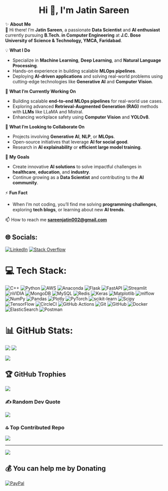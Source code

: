 <h1 align="center">Hi 👋, I'm Jatin Sareen</h1>

✨ **About Me**  
👋 Hi there! I’m **Jatin Sareen**, a passionate **Data Scientist** and **AI enthusiast** currently pursuing **B.Tech. in Computer Engineering** at **J.C. Bose University of Science & Technology, YMCA, Faridabad**.  

💡 **What I Do**  
- Specialize in **Machine Learning**, **Deep Learning**, and **Natural Language Processing**.  
- Hands-on experience in building scalable **MLOps pipelines**.  
- Deploying **AI-driven applications** and solving real-world problems using cutting-edge technologies like **Generative AI** and **Computer Vision**.  

🌱 **What I’m Currently Working On**  
- Building scalable **end-to-end MLOps pipelines** for real-world use cases.  
- Exploring advanced **Retrieval-Augmented Generation (RAG)** methods with **LLMs** like LLaMA and Mistral.  
- Enhancing workplace safety using **Computer Vision** and **YOLOv8**.  

🤝 **What I’m Looking to Collaborate On**  
- Projects involving **Generative AI**, **NLP**, or **MLOps**.  
- Open-source initiatives that leverage **AI for social good**.  
- Research in **AI explainability** or **efficient large model training**.  

🎯 **My Goals**  
- Create innovative **AI solutions** to solve impactful challenges in **healthcare**, **education**, and **industry**.  
- Continue growing as a **Data Scientist** and contributing to the **AI community**.  

⚡ **Fun Fact**  
- When I’m not coding, you’ll find me solving **programming challenges**, exploring **tech blogs**, or learning about new **AI trends**.

📫 How to reach me **sareenjatin002@gmail.com** 


## 🌐 Socials:
[![LinkedIn](https://img.shields.io/badge/LinkedIn-%230077B5.svg?logo=linkedin&logoColor=white)](https://linkedin.com/in/jatinsareen/) [![Stack Overflow](https://img.shields.io/badge/-Stackoverflow-FE7A16?logo=stack-overflow&logoColor=white)](https://stackoverflow.com/users/22630082/jatin-sareen) 

# 💻 Tech Stack:
![C++](https://img.shields.io/badge/c++-%2300599C.svg?style=for-the-badge&logo=c%2B%2B&logoColor=white) ![Python](https://img.shields.io/badge/python-3670A0?style=for-the-badge&logo=python&logoColor=ffdd54) ![AWS](https://img.shields.io/badge/AWS-%23FF9900.svg?style=for-the-badge&logo=amazon-aws&logoColor=white) ![Anaconda](https://img.shields.io/badge/Anaconda-%2344A833.svg?style=for-the-badge&logo=anaconda&logoColor=white) ![Flask](https://img.shields.io/badge/flask-%23000.svg?style=for-the-badge&logo=flask&logoColor=white) ![FastAPI](https://img.shields.io/badge/FastAPI-005571?style=for-the-badge&logo=fastapi) ![Streamlit](https://img.shields.io/badge/Streamlit-%23FE4B4B.svg?style=for-the-badge&logo=streamlit&logoColor=white) ![nVIDIA](https://img.shields.io/badge/cuda-000000.svg?style=for-the-badge&logo=nVIDIA&logoColor=green) ![MongoDB](https://img.shields.io/badge/MongoDB-%234ea94b.svg?style=for-the-badge&logo=mongodb&logoColor=white) ![MySQL](https://img.shields.io/badge/mysql-4479A1.svg?style=for-the-badge&logo=mysql&logoColor=white) ![Redis](https://img.shields.io/badge/redis-%23DD0031.svg?style=for-the-badge&logo=redis&logoColor=white) ![Keras](https://img.shields.io/badge/Keras-%23D00000.svg?style=for-the-badge&logo=Keras&logoColor=white) ![Matplotlib](https://img.shields.io/badge/Matplotlib-%23ffffff.svg?style=for-the-badge&logo=Matplotlib&logoColor=black) ![mlflow](https://img.shields.io/badge/mlflow-%23d9ead3.svg?style=for-the-badge&logo=numpy&logoColor=blue) ![NumPy](https://img.shields.io/badge/numpy-%23013243.svg?style=for-the-badge&logo=numpy&logoColor=white) ![Pandas](https://img.shields.io/badge/pandas-%23150458.svg?style=for-the-badge&logo=pandas&logoColor=white) ![Plotly](https://img.shields.io/badge/Plotly-%233F4F75.svg?style=for-the-badge&logo=plotly&logoColor=white) ![PyTorch](https://img.shields.io/badge/PyTorch-%23EE4C2C.svg?style=for-the-badge&logo=PyTorch&logoColor=white) ![scikit-learn](https://img.shields.io/badge/scikit--learn-%23F7931E.svg?style=for-the-badge&logo=scikit-learn&logoColor=white) ![Scipy](https://img.shields.io/badge/SciPy-%230C55A5.svg?style=for-the-badge&logo=scipy&logoColor=%white) ![TensorFlow](https://img.shields.io/badge/TensorFlow-%23FF6F00.svg?style=for-the-badge&logo=TensorFlow&logoColor=white) ![CircleCI](https://img.shields.io/badge/circleci-%23161616.svg?style=for-the-badge&logo=circleci&logoColor=white) ![GitHub Actions](https://img.shields.io/badge/github%20actions-%232671E5.svg?style=for-the-badge&logo=githubactions&logoColor=white) ![Git](https://img.shields.io/badge/git-%23F05033.svg?style=for-the-badge&logo=git&logoColor=white) ![GitHub](https://img.shields.io/badge/github-%23121011.svg?style=for-the-badge&logo=github&logoColor=white) ![Docker](https://img.shields.io/badge/docker-%230db7ed.svg?style=for-the-badge&logo=docker&logoColor=white) ![ElasticSearch](https://img.shields.io/badge/-ElasticSearch-005571?style=for-the-badge&logo=elasticsearch) ![Postman](https://img.shields.io/badge/Postman-FF6C37?style=for-the-badge&logo=postman&logoColor=white)
# 📊 GitHub Stats:
![](https://github-readme-stats.vercel.app/api?username=jatin-12-2002&theme=dark&hide_border=false&include_all_commits=true&count_private=true)  ![](https://github-readme-stats.vercel.app/api/top-langs/?username=jatin-12-2002&theme=dark&hide_border=false&include_all_commits=true&count_private=true&layout=compact)

![](https://github-readme-streak-stats.herokuapp.com/?user=jatin-12-2002&theme=dark&hide_border=false)

## 🏆 GitHub Trophies
![](https://github-profile-trophy.vercel.app/?username=jatin-12-2002&theme=radical&no-frame=false&no-bg=false&margin-w=4)

### ✍️ Random Dev Quote
![](https://quotes-github-readme.vercel.app/api?type=horizontal&theme=radical)

### 🔝 Top Contributed Repo
![](https://github-contributor-stats.vercel.app/api?username=jatin-12-2002&limit=5&theme=radical&combine_all_yearly_contributions=true)

---
[![](https://visitcount.itsvg.in/api?id=jatin-12-2002&icon=1&color=1)](https://visitcount.itsvg.in)

  ## 💰 You can help me by Donating
  [![PayPal](https://img.shields.io/badge/PayPal-00457C?style=for-the-badge&logo=paypal&logoColor=white)](https://paypal.me/jatinsareen189) 
